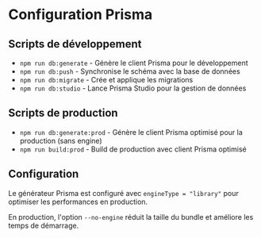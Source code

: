 # Configuration Prisma

## Scripts de développement

- `npm run db:generate` - Génère le client Prisma pour le développement
- `npm run db:push` - Synchronise le schéma avec la base de données
- `npm run db:migrate` - Crée et applique les migrations
- `npm run db:studio` - Lance Prisma Studio pour la gestion de données

## Scripts de production

- `npm run db:generate:prod` - Génère le client Prisma optimisé pour la production (sans engine)
- `npm run build:prod` - Build de production avec client Prisma optimisé

## Configuration

Le générateur Prisma est configuré avec `engineType = "library"` pour optimiser les performances en production.

En production, l'option `--no-engine` réduit la taille du bundle et améliore les temps de démarrage.